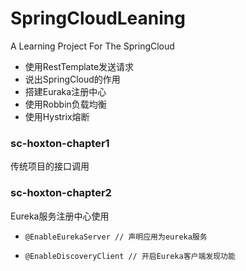 # SpringCloudLeaning
A Learning Project For The SpringCloud
 - 使用RestTemplate发送请求
 - 说出SpringCloud的作用
 - 搭建Euraka注册中心
 - 使用Robbin负载均衡
 - 使用Hystrix熔断

### sc-hoxton-chapter1

传统项目的接口调用

### sc-hoxton-chapter2

Eureka服务注册中心使用

- ```
  @EnableEurekaServer // 声明应用为eureka服务
  ```

- ```
  @EnableDiscoveryClient // 开启Eureka客户端发现功能
  ```

  
